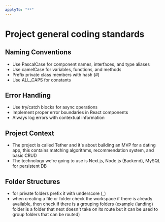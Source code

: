 ```yaml
---
applyTo: "**"
---
```

# Project general coding standards

## Naming Conventions
- Use PascalCase for component names, interfaces, and type aliases
- Use camelCase for variables, functions, and methods
- Prefix private class members with hash (#)
- Use ALL_CAPS for constants

## Error Handling
- Use try/catch blocks for async operations
- Implement proper error boundaries in React components
- Always log errors with contextual information

## Project Context
- The project is called Tether and it's about building an MVP for a dating app, this contains matching algorithms, recommendation system, and basic CRUD
- The technology we're going to use is Next.js, Node.js (Backend), MySQL for persistent DB

## Folder Structures
- for private folders prefix it with underscore (_)
- when creating a file or folder check the workspace if there is already available, then check if there is a grouping folders (example (landing) folder is a folder that next doesn't take on its route but it can be used to group folders that can be routed)
